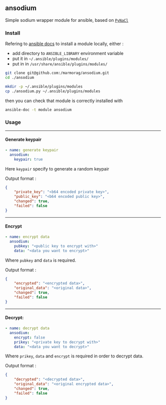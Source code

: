## ansodium
Simple sodium wrapper module for ansible, based on [`PyNaCl`](https://pynacl.readthedocs.io/en/stable/)

### Install

Refering to [ansible docs](https://docs.ansible.com/ansible/latest/dev_guide/developing_locally.html#adding-a-module-locally) to install a module locally, either :

- add directory to `ANSIBLE_LIBRARY` environment variable
- put it in  `~/.ansible/plugins/modules/`
- put in in `/usr/share/ansible/plugins/modules/`

```bash
git clone git@github.com:/marmorag/ansodium.git 
cd ./ansodium

mkdir -p ~/.ansible/plugins/modules
cp ./ansodium.py ~/.ansible/plugins/modules
```

then you can check that module is correctly installed with

```bash
ansible-doc -t module ansodium
```

### Usage

---

#### Generate keypair
```yaml
- name: generate keypair
  ansodium:
    keypair: true
```

Here `keypair` specify to generate a random keypair

Output format : 
```json
{
    "private_key": "<b64 encoded private key>",
    "public_key": "<b64 encoded public key>",
    "changed": true,
    "failed": false
}
```

---
#### Encrypt

```yaml
- name: encrypt data
  ansodium:
    pubkey: "<public key to encrypt with>"
    data: "<data you want to encrypt>"
```

Where `pubkey` and `data` is required.

Output format : 
```json
{
    "encrypted": "<encrypted data>",
    "original_data": "<original data>",
    "changed": true,
    "failed": false
}
```

---
#### Decrypt:

```yaml
- name: decrypt data
  ansodium:
    encrypt: false 
    prikey: "<private key to decrypt with>"
    data: "<data you want to decrypt>"
```

Where `prikey`, `data` and `encrypt` is required in order to decrypt data.  

Output format : 
```json
{
    "decrypted": "<decrypted data>",
    "original_data": "<original encrypted data>",
    "changed": true,
    "failed": false
}
```
